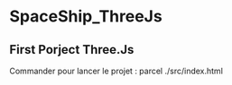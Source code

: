 # SpaceShip_ThreeJs

## First Porject Three.Js

Commander pour lancer le projet : parcel ./src/index.html